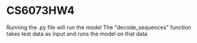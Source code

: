 # CS6073HW4
Running the .py file will run the model
The "decode_sequences" function takes test data as input and runs the model on that data
